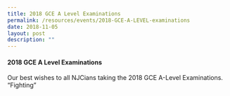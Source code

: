 ```yaml
---
title: 2018 GCE A Level Examinations
permalink: /resources/events/2018-GCE-A-LEVEL-examinations
date: 2018-11-05
layout: post
description: ""
---
```

#### 2018 GCE A Level Examinations

Our best wishes to all NJCians taking the 2018 GCE A-Level Examinations.  “Fighting”